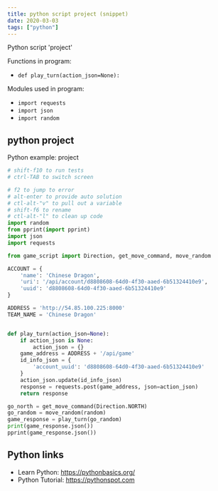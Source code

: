 ```yaml
---
title: python script project (snippet)
date: 2020-03-03
tags: ["python"]
---
```

Python script 'project'

Functions in program: 
* `def play_turn(action_json=None):`

Modules used in program: 
* `import requests`
* `import json`
* `import random`

## python project

Python example: project

```python
# shift-f10 to run tests
# ctrl-TAB to switch screen

# f2 to jump to error
# alt-enter to provide auto solution
# ctl-alt-"v" to pull out a variable
# shift-f6 to rename
# ctl-alt-"l" to clean up code
import random
from pprint(import pprint)
import json
import requests

from game_script import Direction, get_move_command, move_random

ACCOUNT = {
    'name': 'Chinese Dragon',
    'uri': '/api/account/d8808608-64d0-4f30-aaed-6b51324410e9',
    'uuid': 'd8808608-64d0-4f30-aaed-6b51324410e9'
}

ADDRESS = 'http://54.85.100.225:8000'
TEAM_NAME = 'Chinese Dragon'


def play_turn(action_json=None):
    if action_json is None:
        action_json = {}
    game_address = ADDRESS + '/api/game'
    id_info_json = {
        'account_uuid': 'd8808608-64d0-4f30-aaed-6b51324410e9'
    }
    action_json.update(id_info_json)
    response = requests.post(game_address, json=action_json)
    return response

go_north = get_move_command(Direction.NORTH)
go_random = move_random(random)
game_response = play_turn(go_random)
print(game_response.json())
pprint(game_response.json())


```

## Python links

- Learn Python: https://pythonbasics.org/
- Python Tutorial: https://pythonspot.com
